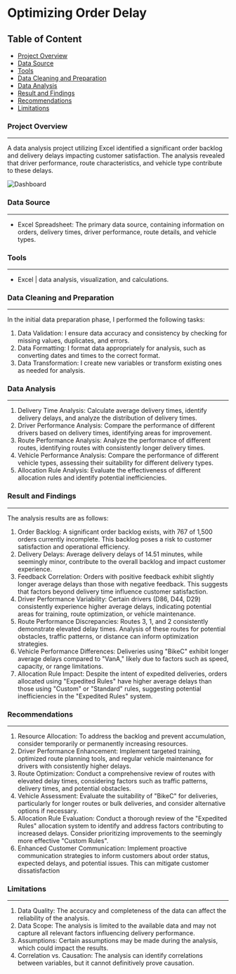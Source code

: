 # Optimizing Order Delay


## Table of Content

- [Project Overview](#project-overview)
- [Data Source](#data-source)
- [Tools](#tools)
- [Data Cleaning and Preparation](#data-cleaning-and-preparation)
- [Data Analysis](#data-analysis)
- [Result and Findings](#result-and-findings)
- [Recommendations](#recommendations)
- [Limitations](#limitations)


### Project Overview
---

A data analysis project utilizing Excel identified a significant order backlog and delivery delays impacting customer satisfaction. The analysis revealed that driver performance, route characteristics, and vehicle type contribute to these delays.

![Dashboard](https://github.com/user-attachments/assets/35cfb1c4-6607-4692-93fb-e36995e1ddb1)


### Data Source
---

- Excel Spreadsheet: The primary data source, containing information on orders, delivery times, driver performance, route details, and vehicle types.

### Tools
---

- Excel | data analysis, visualization, and calculations.

### Data Cleaning and Preparation
---

In the initial data preparation phase, I performed the following tasks:
1. Data Validation: I ensure data accuracy and consistency by checking for missing values, duplicates, and errors.
2. Data Formatting: I format data appropriately for analysis, such as converting dates and times to the correct format.
3. Data Transformation: I create new variables or transform existing ones as needed for analysis.

### Data Analysis
---

1. Delivery Time Analysis: Calculate average delivery times, identify delivery delays, and analyze the distribution of delivery times.
2. Driver Performance Analysis: Compare the performance of different drivers based on delivery times, identifying areas for improvement.
3. Route Performance Analysis: Analyze the performance of different routes, identifying routes with consistently longer delivery times.
4. Vehicle Performance Analysis: Compare the performance of different vehicle types, assessing their suitability for different delivery types.
5. Allocation Rule Analysis: Evaluate the effectiveness of different allocation rules and identify potential inefficiencies.

### Result and Findings
---

The analysis results are as follows:
1.	Order Backlog: A significant order backlog exists, with 767 of 1,500 orders currently incomplete. This backlog poses a risk to customer satisfaction and operational efficiency.
2.	Delivery Delays: Average delivery delays of 14.51 minutes, while seemingly minor, contribute to the overall backlog and impact customer experience.
3.	Feedback Correlation: Orders with positive feedback exhibit slightly longer average delays than those with negative feedback. This suggests that factors beyond delivery time influence customer satisfaction.
4.	Driver Performance Variability: Certain drivers (D86, D44, D29) consistently experience higher average delays, indicating potential areas for training, route optimization, or vehicle maintenance.
5.	Route Performance Discrepancies: Routes 3, 1, and 2 consistently demonstrate elevated delay times. Analysis of these routes for potential obstacles, traffic patterns, or distance can inform optimization strategies.
6.	Vehicle Performance Differences: Deliveries using "BikeC" exhibit longer average delays compared to "VanA," likely due to factors such as speed, capacity, or range limitations.
7.	Allocation Rule Impact: Despite the intent of expedited deliveries, orders allocated using "Expedited Rules" have higher average delays than those using "Custom" or "Standard" rules, suggesting potential inefficiencies in the "Expedited Rules" system.


### Recommendations
---

1.	Resource Allocation: To address the backlog and prevent accumulation, consider temporarily or permanently increasing resources.
2.	Driver Performance Enhancement: Implement targeted training, optimized route planning tools, and regular vehicle maintenance for drivers with consistently higher delays.
3.	Route Optimization: Conduct a comprehensive review of routes with elevated delay times, considering factors such as traffic patterns, delivery times, and potential obstacles.
4.	Vehicle Assessment: Evaluate the suitability of "BikeC" for deliveries, particularly for longer routes or bulk deliveries, and consider alternative options if necessary.
5.	Allocation Rule Evaluation: Conduct a thorough review of the "Expedited Rules" allocation system to identify and address factors contributing to increased delays. Consider prioritizing improvements to the seemingly more effective "Custom Rules".
6.	Enhanced Customer Communication: Implement proactive communication strategies to inform customers about order status, expected delays, and potential issues. This can mitigate customer dissatisfaction


### Limitations
---

1. Data Quality: The accuracy and completeness of the data can affect the reliability of the analysis.
2. Data Scope: The analysis is limited to the available data and may not capture all relevant factors influencing delivery performance.
3. Assumptions: Certain assumptions may be made during the analysis, which could impact the results.
4. Correlation vs. Causation: The analysis can identify correlations between variables, but it cannot definitively prove causation.

